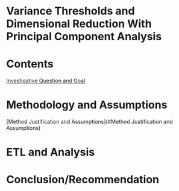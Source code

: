 # Variance Thresholds and Dimensional Reduction With Principal Component Analysis

# Contents

[Investigative Question and Goal](#Investigative-Question-and-Goal)


# Methodology and Assumptions
[Method Justification and Assumptions](#Method Justification and Assumptions)


# ETL and Analysis

# Conclusion/Recommendation
